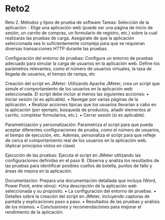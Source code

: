 # Reto2

Reto 2. Métodos y tipos de prueba de software
Tareas:
Selección de la aplicación: : Elige una aplicación web (puede ser una página de inicio de sesión, un carrito de compras, un formulario de registro, etc.) sobre la cual realizarás las pruebas de carga. Asegúrate de que la aplicación seleccionada sea lo suficientemente compleja para que se requieran diversas transacciones HTTP durante las pruebas.

Configuración del entorno de pruebas: Configura un entorno de pruebas adecuado para simular la carga de usuarios en la aplicación web. Define los parámetros relevantes, como el número de usuarios virtuales, la tasa de llegada de usuarios, el tiempo de rampa, etc

Creación del script en JMeter: Utilizando Apache JMeter, crea un script que simule el comportamiento de los usuarios en la aplicación web seleccionada. El script debe incluir al menos las siguientes acciones: ▪ Iniciar sesión (si es aplicable). ▪ Navegar por varias páginas de la aplicación. ▪ Realizar acciones típicas que los usuarios llevarían a cabo en la aplicación (por ejemplo, búsqueda de productos, añadir elementos al carrito, completar formularios, etc.). ▪ Cerrar sesión (si es aplicable).

Parametrización y personalización: Parametriza el script para que pueda aceptar diferentes configuraciones de prueba, como el número de usuarios, el tiempo de ejecución, etc. Además, personaliza el script para que refleje de cerca el comportamiento real de los usuarios en la aplicación web. (Aplicar principios vistos en clase)

Ejecución de las pruebas: Ejecuta el script en JMeter utilizando las configuraciones definidas en el paso B. Observa y analiza los resultados de las pruebas para identificar posibles cuellos de botella, puntos de fallo y áreas de mejora en la aplicación.

Documentación: Prepara una documentación detallada que incluya (Word, Power Point, entre otros): ▪Una descripción de la aplicación web seleccionada y su propósito. ▪ La configuración del entorno de pruebas. ▪ Detalles sobre la creación del script en JMeter, incluyendo capturas de pantalla y explicaciones paso a paso. ▪ Resultados de las pruebas y análisis de los mismos. ▪ Conclusiones y recomendaciones para mejorar el rendimiento de la aplicación.
